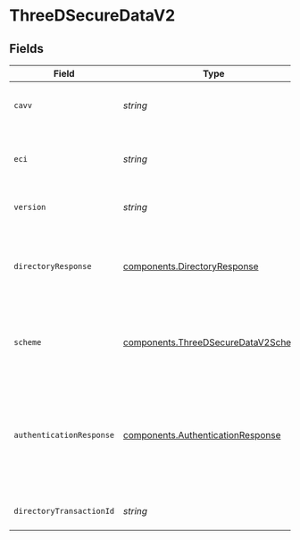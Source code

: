 # ThreeDSecureDataV2


## Fields

| Field                                                                                                   | Type                                                                                                    | Required                                                                                                | Description                                                                                             | Example                                                                                                 |
| ------------------------------------------------------------------------------------------------------- | ------------------------------------------------------------------------------------------------------- | ------------------------------------------------------------------------------------------------------- | ------------------------------------------------------------------------------------------------------- | ------------------------------------------------------------------------------------------------------- |
| `cavv`                                                                                                  | *string*                                                                                                | :heavy_check_mark:                                                                                      | The cardholder authentication value or AAV.                                                             | 3q2+78r+ur7erb7vyv66vv8=                                                                                |
| `eci`                                                                                                   | *string*                                                                                                | :heavy_check_mark:                                                                                      | The electronic commerce indicator for the 3DS transaction.                                              | 05                                                                                                      |
| `version`                                                                                               | *string*                                                                                                | :heavy_check_mark:                                                                                      | The version of 3-D Secure that was used.                                                                |                                                                                                         |
| `directoryResponse`                                                                                     | [components.DirectoryResponse](../../models/components/directoryresponse.md)                            | :heavy_check_mark:                                                                                      | The transaction status received as part of the authentication request.                                  | C                                                                                                       |
| `scheme`                                                                                                | [components.ThreeDSecureDataV2Scheme](../../models/components/threedsecuredatav2scheme.md)              | :heavy_minus_sign:                                                                                      | The scheme/brand of the card that is used for 3-D Secure.                                               | visa                                                                                                    |
| `authenticationResponse`                                                                                | [components.AuthenticationResponse](../../models/components/authenticationresponse.md)                  | :heavy_minus_sign:                                                                                      | The transaction status after a the 3DS challenge. This will<br/>be null in case of a frictionless 3DS flow. | Y                                                                                                       |
| `directoryTransactionId`                                                                                | *string*                                                                                                | :heavy_check_mark:                                                                                      | The transaction identifier.                                                                             | c4e59ceb-a382-4d6a-bc87-385d591fa09d                                                                    |